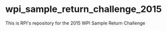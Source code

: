 wpi_sample_return_challenge_2015
================================

This is RPI's repository for the 2015 WPI Sample Return Challenge
